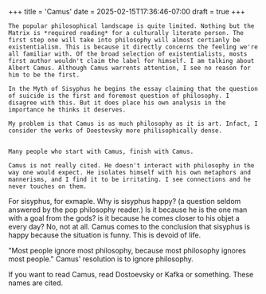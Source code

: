 +++
title = 'Camus'
date = 2025-02-15T17:36:46-07:00
draft = true
+++

	The popular philosophical landscape is quite limited. Nothing but the Matrix is *required reading* for a culturally literate person. The first step one will take into philosophy will almost certianly be existentialism. This is because it directly concerns the feeling we're all familiar with. Of the broad selection of existentialists, mosts first author wouldn't claim the label for himself. I am talking about Albert Camus. Although Camus warrents attention, I see no reason for him to be the first. 
	
	In the Myth of Sisyphus he begins the essay claiming that the question of suicide is the first and foremost question of philosophy. I disagree with this. But it does place his own analysis in the importance he thinks it deserves. 
	
	My problem is that Camus is as much philosophy as it is art. Infact, I consider the works of Doestevsky more philisophically dense. 


	Many people who start with Camus, finish with Camus. 
	
	Camus is not really cited. He doesn't interact with philosophy in the way one would expect. He isolates himself with his own metaphors and mannerisms, and I find it to be irritating. I see connections and he never touches on them.
	
For sisyphus, for exmaple. Why is sisyphus happy? (a question seldom answered by the pop philosophy reader.) Is it because he is the one man with a goal from the gods? is it because he comes closer to his objet a every day? No, not at all. Camus comes to the conclusion that sisyphus is happy because the situation is funny. This is devoid of life. 

"Most people ignore most philosophy, because most philosophy ignores most people."
Camus' resolution is to ignore philosophy. 

If you want to read Camus, read Dostoevsky or Kafka or something. These names are cited. 
